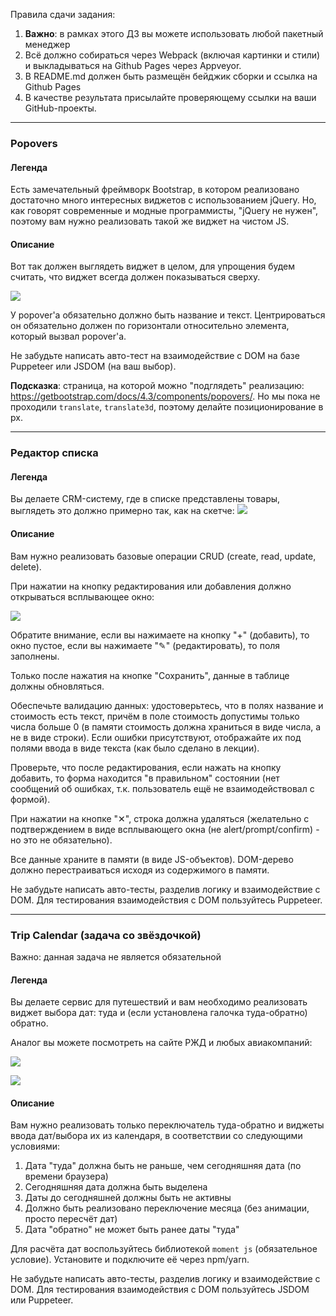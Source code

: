 Правила сдачи задания:
1. **Важно**: в рамках этого ДЗ вы можете использовать любой пакетный менеджер
2. Всё должно собираться через Webpack (включая картинки и стили) и выкладываться на Github Pages через Appveyor.
3. В README.md должен быть размещён бейджик сборки и ссылка на Github Pages
4. В качестве результата присылайте проверяющему ссылки на ваши GitHub-проекты.

---

### Popovers 



#### Легенда

Есть замечательный фреймворк Bootstrap, в котором реализовано достаточно много интересных виджетов с использованием jQuery. Но, как говорят современные и модные программисты, "jQuery не нужен", поэтому вам нужно реализовать такой же виджет на чистом JS.

#### Описание

Вот так должен выглядеть виджет в целом, для упрощения будем считать, что виджет всегда должен показываться сверху.

![](./pic/Popovers.png)


У popover'а обязательно должно быть название и текст. Центрироваться он обязательно должен по горизонтали относительно элемента, который вызвал popover'а.

Не забудьте написать авто-тест на взаимодействие с DOM на базе Puppeteer или JSDOM (на ваш выбор).

**Подсказка**: страница, на которой можно "подглядеть" реализацию: https://getbootstrap.com/docs/4.3/components/popovers/. Но мы пока не проходили `translate`, `translate3d`, поэтому делайте позиционирование в px.

---

### Редактор списка

#### Легенда

Вы делаете CRM-систему, где в списке представлены товары, выглядеть это должно примерно так, как на скетче:
![](./pic/list.png)

#### Описание

Вам нужно реализовать базовые операции CRUD (create, read, update, delete).

При нажатии на кнопку редактирования или добавления должно открываться всплывающее окно:

![](./pic/list-2.png)

Обратите внимание, если вы нажимаете на кнопку "+" (добавить), то окно пустое, если вы нажимаете "✎" (редактировать), то поля заполнены.

Только после нажатия на кнопке "Сохранить", данные в таблице должны обновляться.

Обеспечьте валидацию данных: удостоверьтесь, что в полях название и стоимость есть текст, причём в поле стоимость допустимы только числа больше 0 (в памяти стоимость должна храниться в виде числа, а не в виде строки). Если ошибки присутствуют, отображайте их под полями ввода в виде текста (как было сделано в лекции).

Проверьте, что после редактирования, если нажать на кнопку добавить, то форма находится "в правильном" состоянии (нет сообщений об ошибках, т.к. пользователь ещё не взаимодействовал с формой).

При нажатии на кнопке "✕", строка должна удаляться (желательно с подтверждением в виде всплывающего окна (не alert/prompt/confirm) - но это не обязательно).

Все данные храните в памяти (в виде JS-объектов). DOM-дерево должно перестраиваться исходя из содержимого в памяти.

Не забудьте написать авто-тесты, разделив логику и взаимодействие с DOM. Для тестирования взаимодействия с DOM пользуйтесь Puppeteer.

---

### Trip Calendar (задача  со звёздочкой)

Важно: данная задача не является обязательной

#### Легенда

Вы делаете сервис для путешествий и вам необходимо реализовать виджет выбора дат: туда и (если установлена галочка туда-обратно) обратно.

Аналог вы можете посмотреть на сайте РЖД и любых авиакомпаний:

![](./pic/trip.png)

![](./pic/trip-2.png)

#### Описание

Вам нужно реализовать только переключатель туда-обратно и виджеты ввода дат/выбора их из календаря, в соответствии со следующими условиями:

1. Дата "туда" должна быть не раньше, чем сегодняшняя дата (по времени браузера)
1. Сегодняшняя дата должна быть выделена
1. Даты до сегодняшней должны быть не активны
1. Должно быть реализовано переключение месяца (без анимации, просто пересчёт дат)
1. Дата "обратно" не может быть ранее даты "туда"

Для расчёта дат воспользуйтесь библиотекой `moment js` (обязательное условие). Установите и подключите её через npm/yarn.

Не забудьте написать авто-тесты, разделив логику и взаимодействие с DOM. Для тестирования взаимодействия с DOM пользуйтесь JSDOM или Puppeteer.
